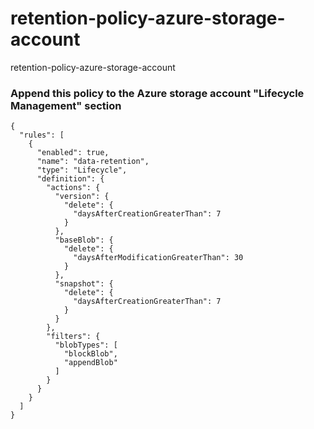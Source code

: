 # retention-policy-azure-storage-account
retention-policy-azure-storage-account
### Append this policy to the Azure storage account "Lifecycle Management" section

```
{
  "rules": [
    {
      "enabled": true,
      "name": "data-retention",
      "type": "Lifecycle",
      "definition": {
        "actions": {
          "version": {
            "delete": {
              "daysAfterCreationGreaterThan": 7
            }
          },
          "baseBlob": {
            "delete": {
              "daysAfterModificationGreaterThan": 30
            }
          },
          "snapshot": {
            "delete": {
              "daysAfterCreationGreaterThan": 7
            }
          }
        },
        "filters": {
          "blobTypes": [
            "blockBlob",
            "appendBlob"
          ]
        }
      }
    }
  ]
}

```
